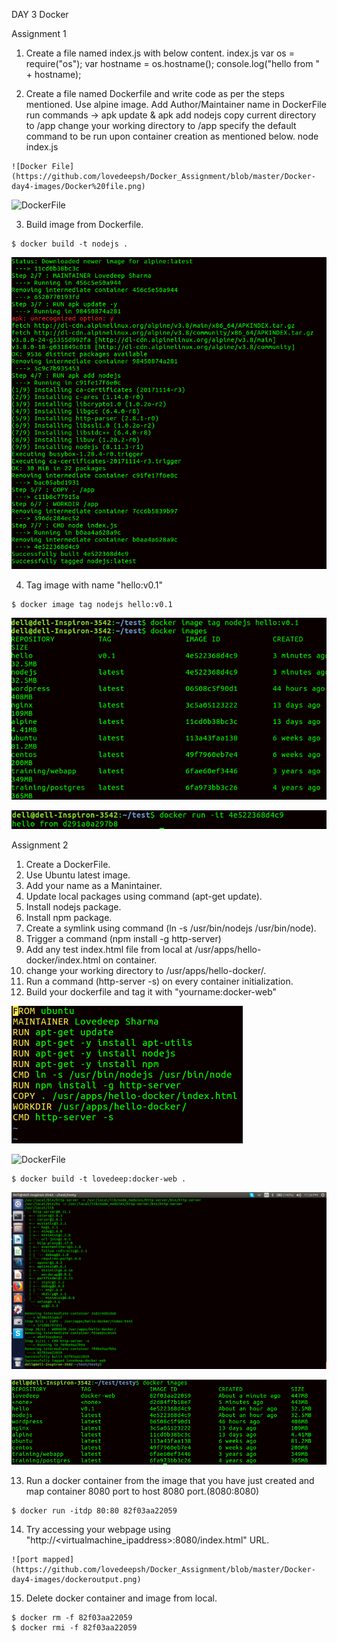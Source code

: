 DAY 3 Docker

Assignment 1
1. Create a file named index.js with below content. 
index.js
var os = require("os"); var hostname = os.hostname(); console.log("hello from " + hostname);

2. Create a file named Dockerfile and write code as per the steps mentioned. 
Use alpine image. 
Add Author/Maintainer name in DockerFile 
run commands -> apk update & apk add nodejs 
copy current directory to /app 
change your working directory to /app 
specify the default command to be run upon container creation as mentioned below. node index.js 

```
![Docker File](https://github.com/lovedeepsh/Docker_Assignment/blob/master/Docker-day4-images/Docker%20file.png)
```

![DockerFile]()


3. Build image from Dockerfile. 

```
$ docker build -t nodejs .
```

![Docker build](https://github.com/lovedeepsh/Docker_Assignment/blob/master/Docker-day4-images/docker%20build.png)





4. Tag image with name "hello:v0.1" 

```
$ docker image tag nodejs hello:v0.1
```

![docker images with tag](https://github.com/lovedeepsh/Docker_Assignment/blob/master/Docker-day4-images/docker%20image.png)

![hello container](https://github.com/lovedeepsh/Docker_Assignment/blob/master/Docker-day4-images/hello%20container.png)

Assignment 2

1. Create a DockerFile.
2. Use Ubuntu latest image.
3. Add your name as a Manintainer.
4. Update local packages using command (apt-get update).
5. Install nodejs package.
6. Install npm package.
7. Create a symlink using command (ln -s /usr/bin/nodejs /usr/bin/node).
8. Trigger a command (npm install -g http-server)
9. Add any test index.html file from local at /usr/apps/hello-docker/index.html on container.
10. change your working directory to /usr/apps/hello-docker/.
11. Run a command (http-server -s) on every container initialization.
12. Build your dockerfile and tag it with "yourname:docker-web"

![dockerfile 2](https://github.com/lovedeepsh/Docker_Assignment/blob/master/Docker-day4-images/Dockerfile2.png)

![DockerFile]()


```
$ docker build -t lovedeep:docker-web .
```

![build success](https://github.com/lovedeepsh/Docker_Assignment/blob/master/Docker-day4-images/lovedeep-docker-web.png)

![docker image 2](https://github.com/lovedeepsh/Docker_Assignment/blob/master/Docker-day4-images/dockerimages2222.png)

13. Run a docker container from the image that you have just created and map container 8080 port to host 8080 port.(8080:8080)

```
$ docker run -itdp 80:80 82f03aa22059
```

14. Try accessing your webpage using "http://<virtualmachine_ipaddress>:8080/index.html" URL.

```
![port mapped](https://github.com/lovedeepsh/Docker_Assignment/blob/master/Docker-day4-images/dockeroutput.png)
```

15. Delete docker container and image from local.

```
$ docker rm -f 82f03aa22059
$ docker rmi -f 82f03aa22059
```
